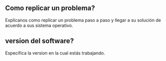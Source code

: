 ## Como replicar un problema?
Explicanos como replicar un problema paso a paso y llegar a su solución de acuerdo a sus sistema operativo.

## version del software?
Especifica la version en la cual estás trabajando.
